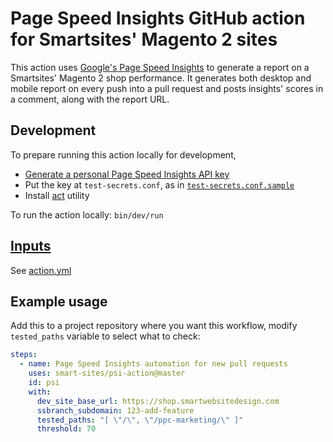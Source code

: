 # Page Speed Insights GitHub action for Smartsites' Magento 2 sites

This action uses [Google's Page Speed Insights](https://developers.google.com/speed/docs/insights/v5/about) to generate a report on a Smartsites' Magento 2 shop performance. It generates both desktop and mobile report on every push into a pull request and posts insights' scores in a comment, along with the report URL.

## Development

To prepare running this action locally for development,

- [Generate a personal Page Speed Insights API key](https://developers.google.com/speed/docs/insights/v5/get-started?hl=ru#APIKey)
- Put the key at `test-secrets.conf`, as in [`test-secrets.conf.sample`](test-secrets.conf.sample)
- Install [act](https://github.com/nektos/act) utility
  
To run the action locally: `bin/dev/run`


## [Inputs](https://docs.github.com/en/actions/creating-actions/metadata-syntax-for-github-actions#inputs)

See [action.yml](action.yml)

## Example usage

Add this to a project repository where you want this workflow, modify 
`tested_paths` variable to select what to check:

```yaml
steps:
  - name: Page Speed Insights automation for new pull requests
    uses: smart-sites/psi-action@master
    id: psi
    with:
      dev_site_base_url: https://shop.smartwebsitedesign.com
      ssbranch_subdomain: 123-add-feature
      tested_paths: "[ \"/\", \"/ppc-marketing/\" ]"
      threshold: 70
```
